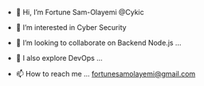 - 👋 Hi, I’m Fortune Sam-Olayemi @Cykic 
- 👀 I’m interested in Cyber Security
- 💞️ I’m looking to collaborate on Backend Node.js ...
- 🌱 I also explore DevOps ...

- 📫 How to reach me ... fortunesamolayemi@gmail.com 

<!---
Cykic/Cykic is a ✨ special ✨ repository because its `README.md` (this file) appears on your GitHub profile.
You can click the Preview link to take a look at your changes.
--->
